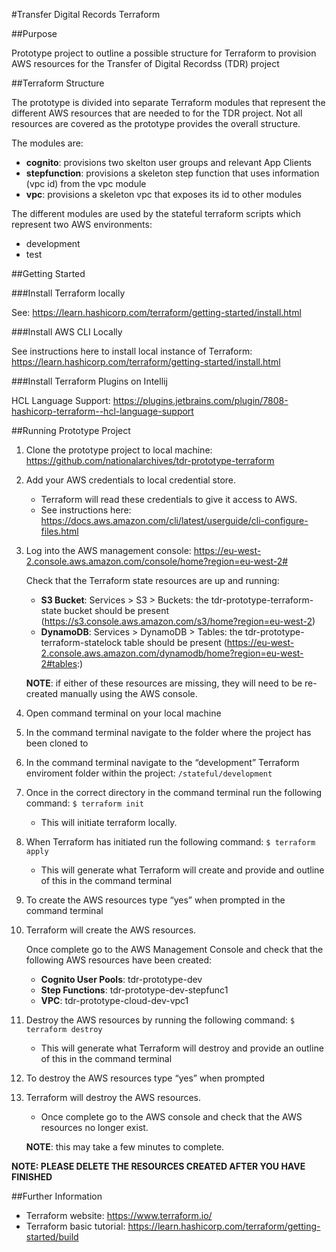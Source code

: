 #Transfer Digital Records Terraform

##Purpose

Prototype project to outline a possible structure for Terraform to provision AWS resources for the Transfer of Digital Recordss (TDR) project

##Terraform Structure

The prototype is divided into separate Terraform modules that represent the different AWS resources that are needed to for the TDR project. Not all resources are covered as the prototype provides the overall structure.

The modules are:
* **cognito**: provisions two skelton user groups and relevant App Clients
* **stepfunction**: provisions a skeleton step function that uses information (vpc id) from the vpc module
* **vpc**: provisions a skeleton vpc that exposes its id to other modules</p>

The different modules are used by the stateful terraform scripts which represent two AWS environments:
* development
* test

##Getting Started

###Install Terraform locally

See: https://learn.hashicorp.com/terraform/getting-started/install.html

###Install AWS CLI Locally

See instructions here to install local instance of Terraform: https://learn.hashicorp.com/terraform/getting-started/install.html

###Install Terraform Plugins on Intellij

HCL Language Support: https://plugins.jetbrains.com/plugin/7808-hashicorp-terraform--hcl-language-support

##Running Prototype Project

1. Clone the prototype project to local machine:  https://github.com/nationalarchives/tdr-prototype-terraform
2. Add your AWS credentials to local credential store.

   * Terraform will read these credentials to give it access to AWS.
   * See instructions here: https://docs.aws.amazon.com/cli/latest/userguide/cli-configure-files.html

3. Log into the AWS management console: https://eu-west-2.console.aws.amazon.com/console/home?region=eu-west-2#

   Check that the Terraform state resources are up and running:

   * **S3 Bucket**: Services > S3 > Buckets: the tdr-prototype-terraform-state bucket should be present (https://s3.console.aws.amazon.com/s3/home?region=eu-west-2)
   * **DynamoDB**: Services > DynamoDB > Tables: the tdr-prototype-terraform-statelock table should be present (https://eu-west-2.console.aws.amazon.com/dynamodb/home?region=eu-west-2#tables:)

   **NOTE**: if either of these resources are missing, they will need to be re-created manually using the AWS console.

4. Open command terminal on your local machine
5. In the command terminal navigate to the folder where the project has been cloned to
6. In the command terminal navigate to the “development” Terraform enviroment folder within the project: `/stateful/development`
7. Once in the correct directory in the command terminal run the following command: `$ terraform init`

   * This will initiate terraform locally.

8. When Terraform has initiated run the following command: `$ terraform apply`

   * This will generate what Terraform will create and provide and outline of this in the command terminal

9. To create the AWS resources type “yes” when prompted in the command terminal
10. Terraform will create the AWS resources.

    Once complete go to the AWS Management Console and check that the following AWS resources have been created:

     * **Cognito User Pools**: tdr-prototype-dev
     * **Step Functions**: tdr-prototype-dev-stepfunc1
     * **VPC**: tdr-prototype-cloud-dev-vpc1

11. Destroy the AWS resources by running the following command: `$ terraform destroy`

    * This will generate what Terraform will destroy and provide an outline of this in the command terminal

12. To destroy the AWS resources type “yes” when prompted

13. Terraform will destroy the AWS resources.

    * Once complete go to the AWS console and check that the AWS resources no longer exist.

    **NOTE**: this may take a few minutes to complete.

**NOTE: PLEASE DELETE THE RESOURCES CREATED AFTER YOU HAVE FINISHED**

##Further Information

* Terraform website: https://www.terraform.io/
* Terraform basic tutorial: https://learn.hashicorp.com/terraform/getting-started/build
